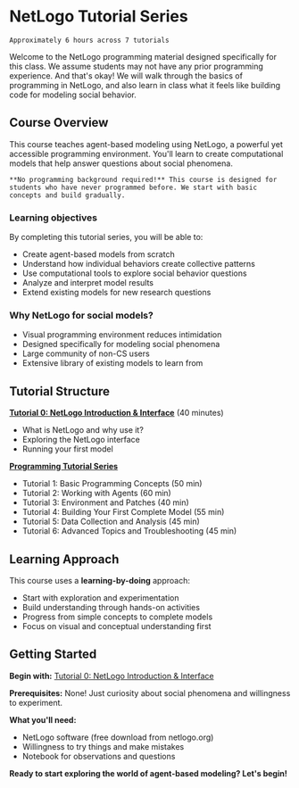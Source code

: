 # NetLogo Tutorial Series

```{attention} Total time commitment:
Approximately 6 hours across 7 tutorials
```

Welcome to the NetLogo programming material designed specifically for this class. We assume students may not have any prior programming experience. And that's okay! We will walk through the basics of programming in NetLogo, and also learn in class what it feels like building code for modeling social behavior.

## Course Overview

This course teaches agent-based modeling using NetLogo, a powerful yet accessible programming environment. You'll learn to create computational models that help answer questions about social phenomena.

```{note}
**No programming background required!** This course is designed for students who have never programmed before. We start with basic concepts and build gradually.
```

### Learning objectives

By completing this tutorial series, you will be able to:

- Create agent-based models from scratch
- Understand how individual behaviors create collective patterns
- Use computational tools to explore social behavior questions
- Analyze and interpret model results
- Extend existing models for new research questions

### Why NetLogo for social models?

- Visual programming environment reduces intimidation
- Designed specifically for modeling social phenomena
- Large community of non-CS users
- Extensive library of existing models to learn from

## Tutorial Structure

**[Tutorial 0: NetLogo Introduction & Interface](0_intro.md)** (40 minutes)
- What is NetLogo and why use it?
- Exploring the NetLogo interface
- Running your first model

**[Programming Tutorial Series](coding/index.md)**
- Tutorial 1: Basic Programming Concepts (50 min)
- Tutorial 2: Working with Agents (60 min) 
- Tutorial 3: Environment and Patches (40 min)
- Tutorial 4: Building Your First Complete Model (55 min)
- Tutorial 5: Data Collection and Analysis (45 min)
- Tutorial 6: Advanced Topics and Troubleshooting (45 min)

## Learning Approach

This course uses a **learning-by-doing** approach:
- Start with exploration and experimentation
- Build understanding through hands-on activities
- Progress from simple concepts to complete models
- Focus on visual and conceptual understanding first

## Getting Started

**Begin with:** [Tutorial 0: NetLogo Introduction & Interface](0_intro.md)

**Prerequisites:** None! Just curiosity about social phenomena and willingness to experiment.

**What you'll need:**
- NetLogo software (free download from netlogo.org)
- Willingness to try things and make mistakes
- Notebook for observations and questions

**Ready to start exploring the world of agent-based modeling? Let's begin!**
